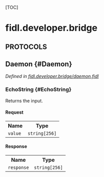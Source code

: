 [TOC]

# fidl.developer.bridge


## **PROTOCOLS**

## Daemon {#Daemon}
*Defined in [fidl.developer.bridge/daemon.fidl](https://fuchsia.googlesource.com/fuchsia/+/master/src/developer/development-bridge/fidl/daemon.fidl#8)*


### EchoString {#EchoString}

<p>Returns the input.</p>

#### Request
<table>
    <tr><th>Name</th><th>Type</th></tr>
    <tr>
            <td><code>value</code></td>
            <td>
                <code>string[256]</code>
            </td>
        </tr></table>


#### Response
<table>
    <tr><th>Name</th><th>Type</th></tr>
    <tr>
            <td><code>response</code></td>
            <td>
                <code>string[256]</code>
            </td>
        </tr></table>

















